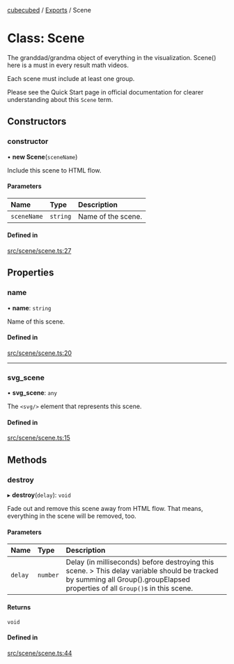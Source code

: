 [cubecubed](/reference/README.md) / [Exports](/reference/modules.md) / Scene

# Class: Scene

The granddad/grandma object of everything in the visualization.
Scene() here is a must in every result math videos.

Each scene must include at least one group.

Please see the Quick Start page in official documentation for clearer understanding about this `Scene` term.

## Constructors

### constructor

• **new Scene**(`sceneName`)

Include this scene to HTML flow.

#### Parameters

| Name | Type | Description |
| :------ | :------ | :------ |
| `sceneName` | `string` | Name of the scene. |

#### Defined in

[src/scene/scene.ts:27](https://github.com/imaphatduc/cubecubed/blob/dfe7a5d/src/scene/scene.ts#L27)

## Properties

### name

• **name**: `string`

Name of this scene.

#### Defined in

[src/scene/scene.ts:20](https://github.com/imaphatduc/cubecubed/blob/dfe7a5d/src/scene/scene.ts#L20)

___

### svg\_scene

• **svg\_scene**: `any`

The `<svg/>` element that represents this scene.

#### Defined in

[src/scene/scene.ts:15](https://github.com/imaphatduc/cubecubed/blob/dfe7a5d/src/scene/scene.ts#L15)

## Methods

### destroy

▸ **destroy**(`delay`): `void`

Fade out and remove this scene away from HTML flow.
That means, everything in the scene will be removed, too.

#### Parameters

| Name | Type | Description |
| :------ | :------ | :------ |
| `delay` | `number` | Delay (in milliseconds) before destroying this scene. > This delay variable should be tracked by summing all Group().groupElapsed properties of all `Group()`s in this scene. |

#### Returns

`void`

#### Defined in

[src/scene/scene.ts:44](https://github.com/imaphatduc/cubecubed/blob/dfe7a5d/src/scene/scene.ts#L44)
